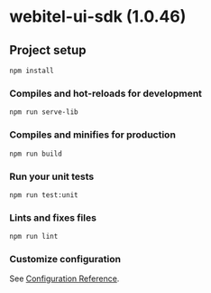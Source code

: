 # webitel-ui-sdk (1.0.46)

## Project setup
```
npm install
```

### Compiles and hot-reloads for development
```
npm run serve-lib
```

### Compiles and minifies for production
```
npm run build
```

### Run your unit tests
```
npm run test:unit
```

### Lints and fixes files
```
npm run lint
```

### Customize configuration
See [Configuration Reference](https://cli.vuejs.org/config/).
